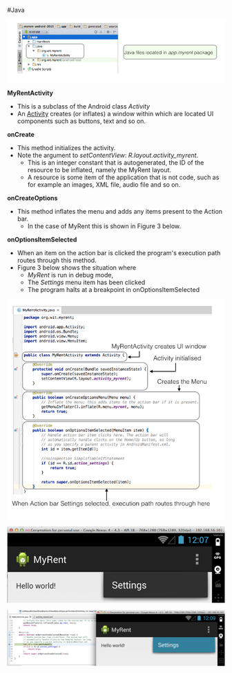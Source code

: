 #Java

![Figure 1: Java files location](img/29.png)

**MyRentActivity**

- This is a subclass of the Android class *Activity*
- An [Activity](http://developer.android.com/reference/android/app/Activity.html) creates (or inflates) a window within which are located UI components such as buttons, text and so on.

**onCreate**

- This method initializes the activity. 
- Note the argument to *setContentView*: *R.layout.activity_myrent*.
    - This is an integer constant that is autogenerated, the ID of the resource to be inflated, namely the MyRent layout.
    - A resource is some item of the application that is not code, such as for example an images, XML file, audio file and so on.

**onCreateOptions**

- This method inflates the menu and adds any items present to the Action bar.
    - In the case of MyRent this is shown in Figure 3 below.

**onOptionsItemSelected**

- When an item on the action bar is clicked the program's execution path routes through this method.
- Figure 3 below shows the situation where 
    - *MyRent* is run in debug mode,
    - The *Settings* menu item has been clicked
    - The program halts at a breakpoint in onOptionsItemSelected

![Figure 2: MyRentActivity.java](img/30.png)

![Figure 3: MyRent menu item on Action bar](img/31.png)

![Figure 4: Program halts at breakpoint on line 28 when menu selected](img/32.png)

